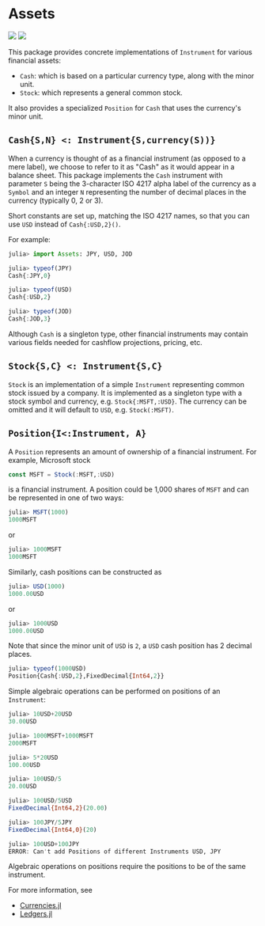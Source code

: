 # Assets

[pkg-url]: https://github.com/JuliaFinance/Assets.jl.git

[travis-url]:   https://travis-ci.org/JuliaFinance/Assets.jl
[travis-s-img]: https://travis-ci.org/JuliaFinance/Assets.jl.svg
[travis-m-img]: https://travis-ci.org/JuliaFinance/Assets.jl.svg?branch=main

[![][travis-s-img]][travis-url]  [![][travis-m-img]][travis-url] 

This package provides concrete implementations of `Instrument` for various financial assets:

- `Cash`: which is based on a particular currency type, along with the minor unit.
- `Stock`: which represents a general common stock.

It also provides a specialized `Position` for `Cash` that uses the currency's minor unit.

## `Cash{S,N} <: Instrument{S,currency(S))}`

When a currency is thought of as a financial instrument (as opposed to a mere label), we choose to refer to it as "Cash" as it would appear in a balance sheet. This package implements the `Cash` instrument with parameter `S` being the 3-character ISO 4217 alpha label of the currency as a `Symbol` and an integer `N` representing the number of decimal places in the currency (typically 0, 2 or 3).

Short constants are set up, matching the ISO 4217 names, so that you can use `USD` instead of `Cash{:USD,2}()`.

For example:

```julia
julia> import Assets: JPY, USD, JOD

julia> typeof(JPY)
Cash{:JPY,0}

julia> typeof(USD)
Cash{:USD,2}

julia> typeof(JOD)
Cash{:JOD,3}
```

Although `Cash` is a singleton type, other financial instruments may contain various fields needed for cashflow projections, pricing, etc.

## `Stock{S,C} <: Instrument{S,C}`

`Stock` is an implementation of a simple `Instrument` representing common stock issued by a company. It is implemented as a singleton type with a stock symbol and currency, e.g. `Stock{:MSFT,:USD}`. The currency can be omitted and it will default to `USD`, e.g. `Stock(:MSFT)`.

## `Position{I<:Instrument, A}`

A `Position` represents an amount of ownership of a financial instrument. For example, Microsoft stock

```julia
const MSFT = Stock(:MSFT,:USD)
```
is a financial instrument. A position could be 1,000 shares of `MSFT` and can be represented in one of two ways:

```julia
julia> MSFT(1000)
1000MSFT
```

or 

```julia
julia> 1000MSFT
1000MSFT
```

Similarly, cash positions can be constructed as

```julia
julia> USD(1000)
1000.00USD
```

or

```julia
julia> 1000USD
1000.00USD
```

Note that since the minor unit of `USD` is `2`, a `USD` cash position has 2 decimal places.

```julia
julia> typeof(1000USD)
Position{Cash{:USD,2},FixedDecimal{Int64,2}}
```

Simple algebraic operations can be performed on positions of an `Instrument`:

```julia
julia> 10USD+20USD
30.00USD

julia> 1000MSFT+1000MSFT
2000MSFT

julia> 5*20USD
100.00USD

julia> 100USD/5
20.00USD

julia> 100USD/5USD
FixedDecimal{Int64,2}(20.00)

julia> 100JPY/5JPY
FixedDecimal{Int64,0}(20)

julia> 100USD+100JPY
ERROR: Can't add Positions of different Instruments USD, JPY
```

Algebraic operations on positions require the positions to be of the same instrument. 

For more information, see

- [Currencies.jl](https://github.com/JuliaFinance/Currencies.jl.git)
- [Ledgers.jl](https://github.com/JuliaFinance/Ledgers.jl.git)
